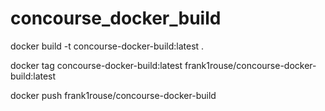 # concourse_docker_build

docker build -t concourse-docker-build:latest .

docker tag concourse-docker-build:latest frank1rouse/concourse-docker-build:latest

docker push frank1rouse/concourse-docker-build
